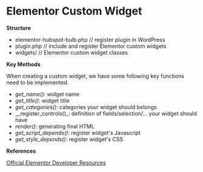 # Elementor Custom Widget

**Structure**

* elementor-hubspot-bulb.php   // register plugin in WordPress
* plugin.php    // include and register Elementor custom widgets
* widgets/   // Elementor custom widget classes

__Key Methods__

When creating a custom widget, we have some following key functions need to be implemented.
* _get_name()_: widget name
* _get_title()_: widget title
* _get_categories()_: categories your widget should belongs
* __register_controls()_: definition of fields/selection/... your widget should have
* _render()_: generating final HTML
* _get_script_depends()_: register widget's Javascript
* _get_style_depends()_: register widget's CSS

__References__

[Official Elementor Developer Resources](https://developers.elementor.com)
